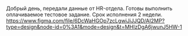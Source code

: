 Добрый день, передали данные от HR-отдела. Готовы выполнить оплачиваемое тестовое задание. Срок исполнения 2 недели.
https://www.figma.com/file/6DcWaHGOp7zcLgwiJiJJQD/AI2MP?type=design&node-id=0%3A1&mode=design&t=MHIzDgA6jwunJ5HW-1
